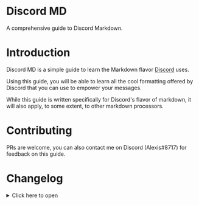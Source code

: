 # Discord MD
A comprehensive guide to Discord Markdown.

# Introduction

Discord MD is a simple guide to learn the Markdown flavor [Discord](https://discord.com/) uses.

Using this guide, you will be able to learn all the cool formatting offered by Discord that you can use to empower your messages.

While this guide is written specifically for Discord's flavor of markdown, it will also apply, to some extent, to other markdown processors.

# Contributing

PRs are welcome, you can also contact me on Discord (Alexis#8717) for feedback on this guide.

# Changelog

<details>
<summary>Click here to open</summary>

## 1.0.2
- Fix head tags.
- Add apple favicon.

## 1.0.1
- Change color of the text to blue.
- Add version number to home page.

## 1.0.0
- Initial release of the guide.

</details>